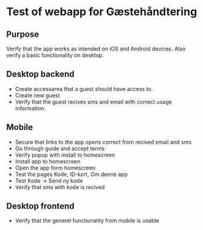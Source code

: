 # Test of webapp for Gæstehåndtering

## Purpose

Verify that the app works as intended on iOS and Android devices. Also verify a basic functionality on desktop.

## Desktop backend

* Create accessarea that a guest should have access to.
* Create new guest
* Verify that the guest recives sms and email with correct usage information.

## Mobile

* Secure that links to the app opens correct from recived email and sms
* Go through guide and accept terms
* Verify popup with install to homescreen
* Install app to homescreen
* Open the app form homescreen
* Test the pages Kode, ID-kort, Om denne app
* Test Kode -> Send ny kode
* Verify that sms with kode is recived

## Desktop frontend

* Verify that the generel functionality from mobile is usable
